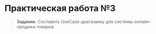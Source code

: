 # Практическая работа №3

> **Задание.** Составить UseCase-диаграмму для системы онлайн-продажи товаров

